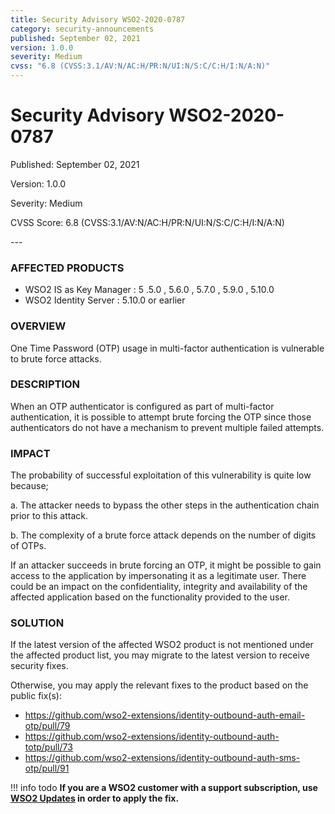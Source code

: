 ```yaml
---
title: Security Advisory WSO2-2020-0787
category: security-announcements
published: September 02, 2021
version: 1.0.0
severity: Medium
cvss: "6.8 (CVSS:3.1/AV:N/AC:H/PR:N/UI:N/S:C/C:H/I:N/A:N)"
---
```


# Security Advisory WSO2-2020-0787

<p class="doc-info">Published: September 02, 2021</p>
<p class="doc-info">Version: 1.0.0</p>
<p class="doc-info">Severity: Medium</p>
<p class="doc-info">CVSS Score: 6.8 (CVSS:3.1/AV:N/AC:H/PR:N/UI:N/S:C/C:H/I:N/A:N)</p>
---

### AFFECTED PRODUCTS
* WSO2 IS as Key Manager : 5 .5.0 , 5.6.0 , 5.7.0 , 5.9.0 , 5.10.0
* WSO2 Identity Server : 5.10.0  or earlier


### OVERVIEW
One Time Password (OTP) usage in multi-factor authentication is vulnerable to brute force attacks.


### DESCRIPTION
When an OTP authenticator is configured as part of multi-factor authentication, it is possible to attempt brute forcing the OTP since those authenticators do not have a mechanism to prevent multiple failed attempts.


### IMPACT
The probability of successful exploitation of this vulnerability is quite low because; 

a. The attacker needs to bypass the other steps in the authentication chain prior to this attack.

b. The complexity of a brute force attack depends on the number of digits of OTPs. 

If an attacker succeeds in brute forcing an OTP, it might be possible to gain access to the application by impersonating it as a legitimate user. There could be an impact on the confidentiality, integrity and availability of the affected application based on the functionality provided to the user.


### SOLUTION
If the latest version of the affected WSO2 product is not mentioned under the affected product list, you may migrate to the latest version to receive security fixes.

Otherwise, you may apply the relevant fixes to the product based on the public fix(s):

* https://github.com/wso2-extensions/identity-outbound-auth-email-otp/pull/79
* https://github.com/wso2-extensions/identity-outbound-auth-totp/pull/73
* https://github.com/wso2-extensions/identity-outbound-auth-sms-otp/pull/91


!!! info todo
    **If you are a WSO2 customer with a support subscription, use [WSO2 Updates](https://wso2.com/updates/) in order to apply the fix.**
